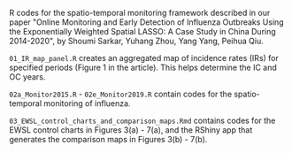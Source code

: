 R codes for the spatio-temporal monitoring framework described in our paper "Online Monitoring and Early Detection of Influenza Outbreaks Using the Exponentially Weighted Spatial LASSO: A Case Study in China During 2014-2020", by Shoumi Sarkar, Yuhang Zhou, Yang Yang, Peihua Qiu.

`01_IR_map_panel.R` creates an aggregated map of incidence rates (IRs) for specified periods (Figure 1 in the article). This helps determine the IC and OC years.

`02a_Monitor2015.R` - `02e_Monitor2019.R` contain codes for the spatio-temporal monitoring of influenza.

`03_EWSL_control_charts_and_comparison_maps.Rmd` contains codes for the EWSL control charts in Figures 3(a) - 7(a), and the RShiny app that generates the comparison maps in Figures 3(b) - 7(b).
